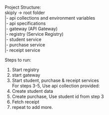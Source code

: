 Project Structure:  
skiply -> root folder  
 |- api collections and environment variables  
 |- api specifications  
 |- gateway (API Gateway)  
 |- registry (Service Registry)  
 |- student service  
 |- purchase service  
 |- receipt service  



Steps to run:

1. Start registry
2. start gateway
2. Start student, purchase & receipt services  
   For steps 3-5, Use api collection provided:
3. Create student data
4. Create purchase, Use student id from step 3
5. Fetch receipt
6. repeat to add more.

